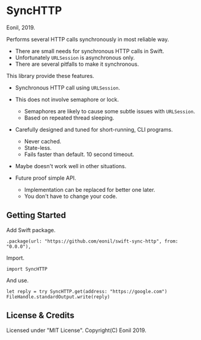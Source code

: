 SyncHTTP
=========
Eonil, 2019.

Performs several HTTP calls synchronously in most reliable way.

- There are small needs for synchronous HTTP calls in Swift.
- Unfortunately `URLSession` is asynchronous only.
- There are several pitfalls to make it synchronous.

This library provide these features.

- Synchronous HTTP call using `URLSession`.
- This does not involve semaphore or lock.
    - Semaphores are likely to cause some subtle issues with `URLSession`.
    - Based on repeated thread sleeping.
- Carefully designed and tuned for short-running, CLI programs.
    - Never cached.
    - State-less.
    - Fails faster than default. 10 second timeout.
- Maybe doesn't work well in other situations.

- Future proof simple API.
    - Implementation can be replaced for better one later.
    - You don't have to change your code.

Getting Started
-------------------
Add Swift package.

    .package(url: "https://github.com/eonil/swift-sync-http", from: "0.0.0"),


Import.

    import SyncHTTP
    
And use.
    
    let reply = try SyncHTTP.get(address: "https://google.com")
    FileHandle.standardOutput.write(reply)


License & Credits
----------------------
Licensed under "MIT License".
Copyright(C) Eonil 2019. 
